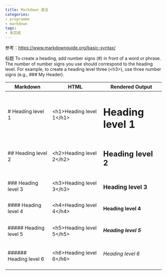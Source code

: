 ```yaml
---
title: Markdown 语法
categories: 
- programme
- markdown
tags: 
- 未完成
---
```


参考：https://www.markdownguide.org/basic-syntax/

标题
To create a heading, add number signs (#) in front of a word or phrase. The number of number signs you use should correspond to the heading level. For example, to create a heading level three (\<h3\>), use three number signs (e.g., ### My Header).

| Markdown                  | HTML                          | Rendered Output           |
| ---                       | ---                           | ---                       |
| \# Heading level 1        | \<h1\>Heading level 1\<\/h1\> | <h1>Heading level 1</h1>  |
| \## Heading level 2       | \<h2\>Heading level 2\<\/h2\> | <h2>Heading level 2</h2>  |
| \### Heading level 3      | \<h3\>Heading level 3\<\/h3\> | <h3>Heading level 3</h3>  |
| \#### Heading level 4     | \<h4\>Heading level 4\<\/h4\> | <h4>Heading level 4</h4>  |
| \##### Heading level 5    | \<h5\>Heading level 5\<\/h5\> | <h5>Heading level 5</h5>  |
| \###### Heading level 6   | \<h6\>Heading level 6\<\/h6\> | <h6>Heading level 6</h6>  |


